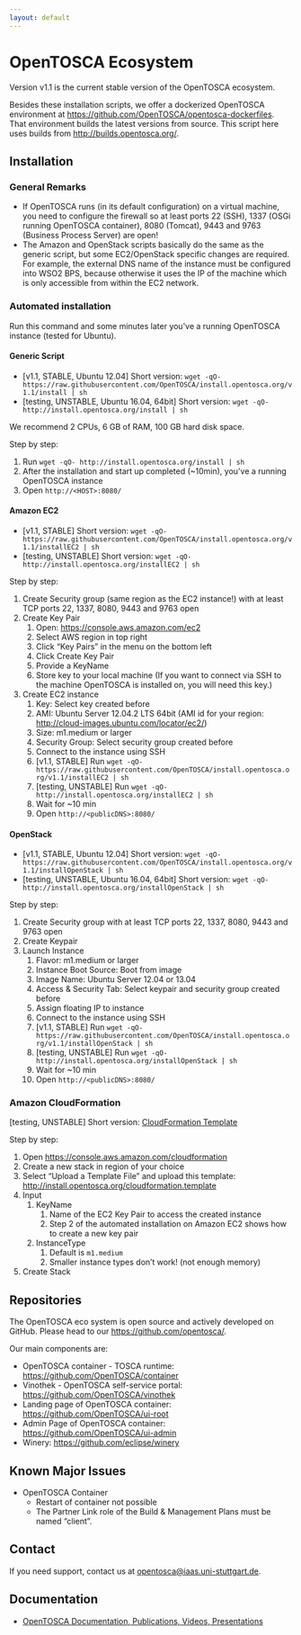 ```yaml
---
layout: default
---
```


# OpenTOSCA Ecosystem

Version v1.1 is the current stable version of the OpenTOSCA ecosystem.

Besides these installation scripts, we offer a dockerized OpenTOSCA environment at <https://github.com/OpenTOSCA/opentosca-dockerfiles>.
That environment builds the latest versions from source.
This script here uses builds from <http://builds.opentosca.org/>.

## Installation

### General Remarks

* If OpenTOSCA runs (in its default configuration) on a virtual machine, you need to configure the firewall so at least ports 22 (SSH), 1337 (OSGi running OpenTOSCA container), 8080 (Tomcat), 9443 and 9763 (Business Process Server) are open!
* The Amazon and OpenStack scripts basically do the same as the generic script, but some EC2/OpenStack specific changes are required.
  For example, the external DNS name of the instance must be configured into WSO2 BPS, because otherwise it uses the IP of the machine which is only accessible from within the EC2 network.


### Automated installation

Run this command and some minutes later you've a running OpenTOSCA instance (tested for Ubuntu).


#### Generic Script

- [v1.1, STABLE, Ubuntu 12.04] Short version: `wget -qO- https://raw.githubusercontent.com/OpenTOSCA/install.opentosca.org/v1.1/install | sh`
- [testing, UNSTABLE, Ubuntu 16.04, 64bit] Short version: `wget -qO- http://install.opentosca.org/install | sh`

We recommend 2 CPUs, 6 GB of RAM, 100 GB hard disk space.

Step by step:

1. Run `wget -qO- http://install.opentosca.org/install | sh`
1. After the installation and start up completed (~10min), you've a running OpenTOSCA instance
1. Open `http://<HOST>:8080/`


#### Amazon EC2

- [v1.1, STABLE] Short version: `wget -qO- https://raw.githubusercontent.com/OpenTOSCA/install.opentosca.org/v1.1/installEC2 | sh`
- [testing, UNSTABLE] Short version: `wget -qO- http://install.opentosca.org/installEC2 | sh`

Step by step:

1. Create Security group (same region as the EC2 instance!) with at least TCP ports 22, 1337, 8080, 9443 and 9763 open
1. Create Key Pair
    1. Open: https://console.aws.amazon.com/ec2
    1. Select AWS region in top right
    1. Click “Key Pairs” in the menu on the bottom left
    1. Click Create Key Pair
    1. Provide a KeyName
    1. Store key to your local machine (If you want to connect via SSH to the machine OpenTOSCA is installed on, you will need this key.)
1. Create EC2 instance
    1. Key: Select key created before
    1. AMI: Ubuntu Server 12.04.2 LTS 64bit (AMI id for your region: http://cloud-images.ubuntu.com/locator/ec2/)
    1. Size: m1.medium or larger
    1. Security Group: Select security group created before
    1. Connect to the instance using SSH
    1. [v1.1, STABLE] Run `wget -qO-  https://raw.githubusercontent.com/OpenTOSCA/install.opentosca.org/v1.1/installEC2 | sh`
	1. [testing, UNSTABLE] Run `wget -qO- http://install.opentosca.org/installEC2 | sh`
    1. Wait for ~10 min
    1. Open `http://<publicDNS>:8080/`


#### OpenStack

- [v1.1, STABLE, Ubuntu 12.04] Short version: `wget -qO- https://raw.githubusercontent.com/OpenTOSCA/install.opentosca.org/v1.1/installOpenStack | sh`
- [testing, UNSTABLE, Ubuntu 16.04, 64bit] Short version: `wget -qO- http://install.opentosca.org/installOpenStack | sh`

Step by step:

1. Create Security group with at least TCP ports 22, 1337, 8080, 9443 and 9763 open
1. Create Keypair
1. Launch Instance
    1. Flavor: m1.medium or larger
    1. Instance Boot Source: Boot from image
    1. Image Name: Ubuntu Server 12.04 or 13.04
    1. Access & Security Tab: Select keypair and security group created before
    1. Assign floating IP to instance
    1. Connect to the instance using SSH
    1. [v1.1, STABLE] Run `wget -qO-  https://raw.githubusercontent.com/OpenTOSCA/install.opentosca.org/v1.1/installOpenStack | sh`
	1. [testing, UNSTABLE] Run `wget -qO- http://install.opentosca.org/installOpenStack | sh`
    1. Wait for ~10 min
    1. Open `http://<publicDNS>:8080/`


### Amazon CloudFormation

[testing, UNSTABLE] Short version: [CloudFormation Template](http://install.opentosca.org/cloudformation.template)

Step by step:

1. Open https://console.aws.amazon.com/cloudformation
1. Create a new stack in region of your choice
1. Select “Upload a Template File” and upload this template: http://install.opentosca.org/cloudformation.template
1. Input
    1. KeyName
        1. Name of the EC2 Key Pair to access the created instance
        1. Step 2 of the automated installation on Amazon EC2 shows how to create a new key pair
    1. InstanceType
        1. Default is `m1.medium`
        1. Smaller instance types don’t work! (not enough memory)
1. Create Stack


## Repositories

The OpenTOSCA eco system is open source and actively developed on GitHub. Please head to our <https://github.com/opentosca/>.

Our main components are:

* OpenTOSCA container - TOSCA runtime: https://github.com/OpenTOSCA/container
* Vinothek - OpenTOSCA self-service portal: https://github.com/OpenTOSCA/vinothek
* Landing page of OpenTOSCA container: https://github.com/OpenTOSCA/ui-root
* Admin Page of OpenTOSCA container: https://github.com/OpenTOSCA/ui-admin
* Winery: https://github.com/eclipse/winery


## Known Major Issues

* OpenTOSCA Container
    * Restart of container not possible
    * The Partner Link role of the Build & Management Plans must be named “client”.

## Contact

If you need support, contact us at <opentosca@iaas.uni-stuttgart.de>.

## Documentation

* [OpenTOSCA Documentation, Publications, Videos, Presentations](http://www.opentosca.org)

